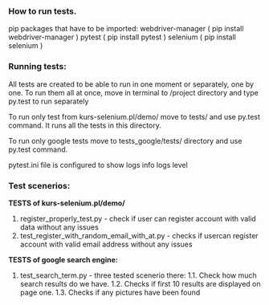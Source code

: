 ### **How to run tests.**

pip packages that have to be imported:
webdriver-manager ( pip install webdriver-manager )
pytest ( pip install pytest )
selenium ( pip install selenium )


### **Running tests:**

All tests are created to be able to run in one moment or separately, one by one. To run them all at once, move 
in terminal to /project directory and type py.test to run separately 

To run only test from kurs-selenium.pl/demo/ move to tests/ and use py.test command. It runs all the tests in this directory.

To run only google tests move to tests_google/tests/ directory and use py.test command. 

pytest.ini file is configured to show logs info logs level


### **Test scenerios:**

**TESTS of kurs-selenium.pl/demo/**
1. register_properly_test.py - check if user can register account with valid data without any issues
2. test_register_with_random_email_with_at.py - checks if usercan register account with valid email address without any issues

**TESTS of google search engine:**
1. test_search_term.py - three tested scenerio there:
    1.1. Check how much search results do we have.
    1.2. Checks if first 10 results are displayed on page one. 
    1.3. Checks if any pictures have been found